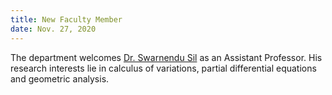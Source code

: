 ```yaml
---
title: New Faculty Member
date: Nov. 27, 2020 
---
```


The department welcomes [Dr. Swarnendu Sil](https://math.iisc.ac.in/~ssil/) as an Assistant Professor. His research interests lie in calculus of variations, partial differential equations and geometric analysis.  
